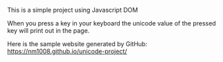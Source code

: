 This is a simple project using Javascript DOM

When you press a key in your keyboard the unicode value of the pressed key will print out in the page.

Here is the sample website generated by GitHub: https://nm1008.github.io/unicode-project/